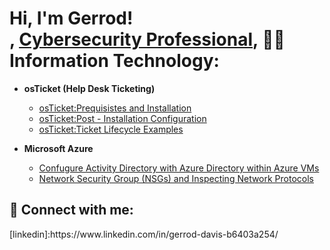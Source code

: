 <h1>Hi, I'm Gerrod! <br/><a href="https://github.com/gdavis850"></a>, <a href="https://www.linkedin.com/in/joshmadakor/">Cybersecurity Professional</a>, <a 

<h2>👨‍💻 Information Technology:</h2>

- <b>osTicket (Help Desk Ticketing)</b>
  - [osTicket:Prequisistes and Installation](https://github.com/gdavis850/osTicket-prereqs)
  - [osTicket:Post - Installation Configuration](https://github.com/gdavis850/post-install-config) 
  - [osTicket:Ticket Lifecycle Examples](https://github.com/gdavis850/ticket-lifecycle)
    
- <b>Microsoft Azure</b>
  - [Confugure Activity Directory with Azure Directory within Azure VMs](https://github.com/gdavis850/configure-ad)
  - [Network Security Group (NSGs) and Inspecting Network Protocols](https://github.com/gdavis850/azure-network-protcols)
 
 <h2> 🤳 Connect with me:</h2>
[linkedin]:https://www.linkedin.com/in/gerrod-davis-b6403a254/
